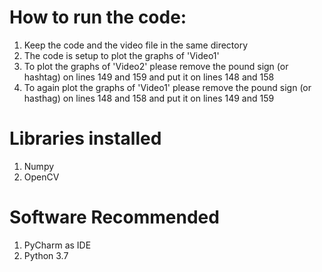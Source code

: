 # How to run the code:

1. Keep the code and the video file in the same directory
2. The code is setup to plot the graphs of 'Video1'
3. To plot the graphs of 'Video2' please remove the pound sign (or hashtag) on lines 149 and 159 and put it on lines 148 and 158
4. To again plot the graphs of 'Video1' please remove the pound sign (or hasthag) on lines 148 and 158 and put it on lines 149 and 159

# Libraries installed

1. Numpy
2. OpenCV

# Software Recommended

1. PyCharm as IDE
2. Python 3.7
